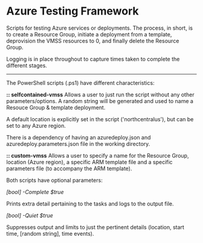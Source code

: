 # Azure Testing Framework

Scripts for testing Azure services or deployments. The process, in short, is to create a Resource Group, initiate a deployment from a template, deprovision the VMSS resources to 0, and finally delete the Resource Group.

Logging is in place throughout to capture times taken to complete the different stages.

_____________________

The PowerShell scripts (.ps1) have different characteristics:

<b>:: selfcontained-vmss</b>
Allows a user to just run the script without any other parameters/options. A random string will be generated and used to name a Resouce Group & template deployment.

A default location is explicitly set in the script ('northcentralus'), but can be set to any Azure region.

There is a dependency of having an azuredeploy.json and azuredeploy.parameters.json file in the working directory.

<b>:: custom-vmss</b>
Allows a user to specify a name for the Resource Group, location (Azure region), a specific ARM template file and a specific parameters file (to accompany the ARM template).

<p>
<p>Both scripts have optional parameters:

<i>[bool] -Complete $true</i>
<p>Prints extra detail pertaining to the tasks and logs to the output file.

<i>[bool] -Quiet $true</i>
<p>Suppresses output and limits to just the pertinent details (location, start time, [random string], time events).
